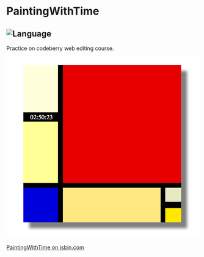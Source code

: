 # PaintingWithTime

![Language](https://img.shields.io/badge/language-html%20%7C%20javascript%20%7C%20css-red.svg?style=flat&colorB=E34C26)
---

Practice on codeberry web editing course.

![Screenshot](https://github.com/gaborkolozsy/PaintingWithTime/blob/master/Painting-with-Time.png)

<a class="jsbin-embed" href="http://jsbin.com/raboho/8/embed">PaintingWithTime on jsbin.com</a>
